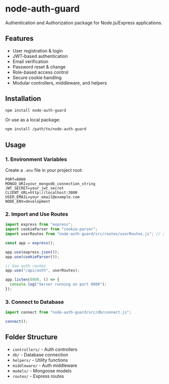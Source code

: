 # node-auth-guard

Authentication and Authorization package for Node.js/Express applications.

## Features

- User registration & login
- JWT-based authentication
- Email verification
- Password reset & change
- Role-based access control
- Secure cookie handling
- Modular controllers, middleware, and helpers

## Installation

```bash
npm install node-auth-guard
```

Or use as a local package:

```bash
npm install /path/to/node-auth-guard
```

## Usage

### 1. Environment Variables

Create a `.env` file in your project root:

```env
PORT=8000
MONGO_URI=your_mongodb_connection_string
JWT_SECRET=your_jwt_secret
CLIENT_URL=http://localhost:3000
USER_EMAIL=your_email@example.com
NODE_ENV=development
```

### 2. Import and Use Routes

```javascript
import express from "express";
import cookieParser from "cookie-parser";
import userRoutes from "node-auth-guard/src/routes/userRoutes.js"; // adjust path if needed

const app = express();

app.use(express.json());
app.use(cookieParser());

// Use auth routes
app.use("/api/auth", userRoutes);

app.listen(8000, () => {
  console.log("Server running on port 8000");
});
```

### 3. Connect to Database

```javascript
import connect from "node-auth-guard/src/db/connect.js";

connect();
```

## Folder Structure

- `controllers/` - Auth controllers
- `db/` - Database connection
- `helpers/` - Utility functions
- `middleware/` - Auth middleware
- `models/` - Mongoose models
- `routes/` - Express routes
